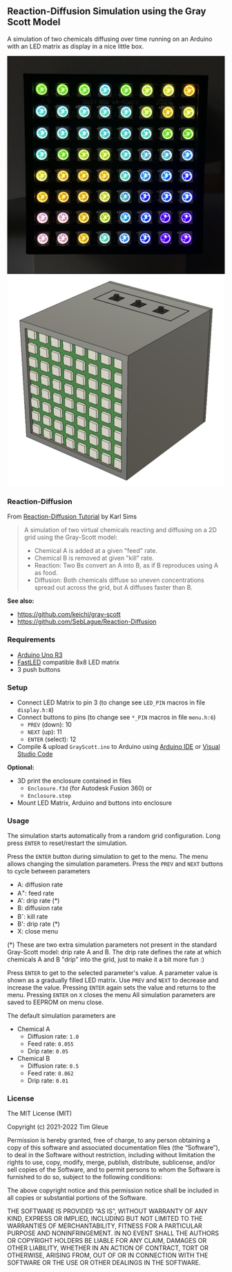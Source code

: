## Reaction-Diffusion Simulation using the Gray Scott Model

A simulation of two chemicals diffusing over time running on an Arduino with an LED matrix as display in a nice little box.

![Simulation](simulation.png "Simulation")
![Enclosure](enclosure.png "Enclosure")

### Reaction-Diffusion

From [Reaction-Diffusion Tutorial](https://www.karlsims.com/rd.html) by Karl Sims

> A simulation of two virtual chemicals reacting and diffusing on a 2D grid using the Gray-Scott model:
> - Chemical A is added at a given "feed" rate.
> - Chemical B is removed at given "kill" rate.
> - Reaction: Two Bs convert an A into B, as if B reproduces using A as food.
> - Diffusion: Both chemicals diffuse so uneven concentrations spread out across the grid, but A diffuses faster than B.

**See also:**

- https://github.com/keichi/gray-scott
- https://github.com/SebLague/Reaction-Diffusion

### Requirements

- [Arduino Uno R3](https://store.arduino.cc/products/arduino-uno-rev3)
- [FastLED](http://fastled.io) compatible 8x8 LED matrix
- 3 push buttons

### Setup

- Connect LED Matrix to pin 3 (to change see `LED_PIN` macros in file `display.h:8`)
- Connect buttons to pins (to change see `*_PIN` macros in file `menu.h:6`)
    - `PREV` (down): 10
    - `NEXT` (up): 11
    - `ENTER` (select): 12
- Compile & upload `GrayScott.ino` to Arduino using [Arduino IDE](https://www.arduino.cc/en/software) or [Visual Studio Code](https://code.visualstudio.com)

**Optional:**

- 3D print the enclosure contained in files
  - `Enclosure.f3d` (for Autodesk Fusion 360) or
  - `Enclosure.step`
- Mount LED Matrix, Arduino and buttons into enclosure

### Usage

The simulation starts automatically from a random grid configuration. Long press `ENTER` to reset/restart the simulation.

Press the `ENTER` button during simulation to get to the menu. The menu allows changing the simulation parameters. Press the `PREV` and `NEXT` buttons to cycle between parameters

- A: diffusion rate
- A<sup>+</sup>: feed rate
- A': drip rate (*)
- B: diffusion rate
- B<sup>-</sup>: kill rate
- B': drip rate (*)
- X: close menu

 (*) These are two extra simulation parameters not present in the standard Gray-Scott model: drip rate A and B. The drip rate defines the rate at which chemicals A and B "drip" into the grid, just to make it a bit more fun :)

Press `ENTER` to get to the selected parameter's value. A parameter value is shown as a gradually filled LED matrix. Use `PREV` and `NEXT` to decrease and increase the value. Pressing `ENTER` again sets the value and returns to the menu. Pressing `ENTER` on `X` closes the menu All simulation parameters are saved to EEPROM on menu close.

The default simulation parameters are
- Chemical A
  - Diffusion rate: `1.0`
  - Feed rate: `0.055`
  - Drip rate: `0.05`
- Chemical B
  - Diffusion rate: `0.5`
  - Feed rate: `0.062`
  - Drip rate: `0.01`

### License

The MIT License (MIT)

Copyright (c) 2021-2022 Tim Gleue

Permission is hereby granted, free of charge, to any person obtaining a copy
of this software and associated documentation files (the “Software”), to deal
in the Software without restriction, including without limitation the rights
to use, copy, modify, merge, publish, distribute, sublicense, and/or sell
copies of the Software, and to permit persons to whom the Software is
furnished to do so, subject to the following conditions:

The above copyright notice and this permission notice shall be included in all
copies or substantial portions of the Software.

THE SOFTWARE IS PROVIDED “AS IS”, WITHOUT WARRANTY OF ANY KIND, EXPRESS OR
IMPLIED, INCLUDING BUT NOT LIMITED TO THE WARRANTIES OF MERCHANTABILITY,
FITNESS FOR A PARTICULAR PURPOSE AND NONINFRINGEMENT. IN NO EVENT SHALL THE
AUTHORS OR COPYRIGHT HOLDERS BE LIABLE FOR ANY CLAIM, DAMAGES OR OTHER
LIABILITY, WHETHER IN AN ACTION OF CONTRACT, TORT OR OTHERWISE, ARISING FROM,
OUT OF OR IN CONNECTION WITH THE SOFTWARE OR THE USE OR OTHER DEALINGS IN THE
SOFTWARE.
